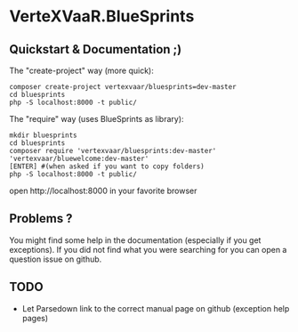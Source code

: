 # VerteXVaaR.BlueSprints

## Quickstart & Documentation ;)

The "create-project" way (more quick):

    composer create-project vertexvaar/bluesprints=dev-master
    cd bluesprints
    php -S localhost:8000 -t public/

The "require" way (uses BlueSprints as library):

    mkdir bluesprints
    cd bluesprints
    composer require 'vertexvaar/bluesprints:dev-master' 'vertexvaar/bluewelcome:dev-master'
    [ENTER] #(when asked if you want to copy folders)
    php -S localhost:8000 -t public/

open http://localhost:8000 in your favorite browser

## Problems ?

You might find some help in the documentation (especially if you get exceptions).
If you did not find what you were searching for you can open a question issue on github.

## TODO

* Let Parsedown link to the correct manual page on github (exception help pages)
